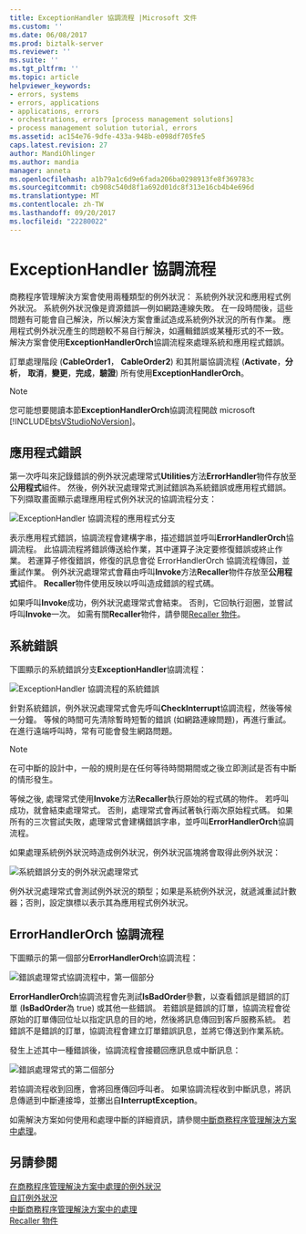 ```yaml
---
title: ExceptionHandler 協調流程 |Microsoft 文件
ms.custom: ''
ms.date: 06/08/2017
ms.prod: biztalk-server
ms.reviewer: ''
ms.suite: ''
ms.tgt_pltfrm: ''
ms.topic: article
helpviewer_keywords:
- errors, systems
- errors, applications
- applications, errors
- orchestrations, errors [process management solutions]
- process management solution tutorial, errors
ms.assetid: ac154e76-9dfe-433a-948b-e098df705fe5
caps.latest.revision: 27
author: MandiOhlinger
ms.author: mandia
manager: anneta
ms.openlocfilehash: a1b79a1c6d9e6fada206ba0298913fe8f369783c
ms.sourcegitcommit: cb908c540d8f1a692d01dc8f313e16cb4b4e696d
ms.translationtype: MT
ms.contentlocale: zh-TW
ms.lasthandoff: 09/20/2017
ms.locfileid: "22280022"
---
```

# <a name="the-exceptionhandler-orchestration"></a>ExceptionHandler 協調流程
商務程序管理解決方案會使用兩種類型的例外狀況： 系統例外狀況和應用程式例外狀況。 系統例外狀況像是資源錯誤—例如網路連線失敗。 在一段時間後，這些問題有可能會自己解決，所以解決方案會重試造成系統例外狀況的所有作業。 應用程式例外狀況產生的問題較不易自行解決，如邏輯錯誤或某種形式的不一致。 解決方案會使用**ExceptionHandlerOrch**協調流程來處理系統和應用程式錯誤。  
  
 訂單處理階段 (**CableOrder1**， **CableOrder2**) 和其附屬協調流程 (**Activate**，**分析**， **取消**，**變更**，**完成**，**驗證**) 所有使用**ExceptionHandlerOrch**。  
  
> [!NOTE]
>  您可能想要閱讀本節**ExceptionHandlerOrch**協調流程開啟 microsoft [!INCLUDE[btsVStudioNoVersion](../includes/btsvstudionoversion-md.md)]。  
  
## <a name="application-errors"></a>應用程式錯誤  
 第一次呼叫來記錄錯誤的例外狀況處理常式**Utilities**方法**ErrorHandler**物件存放至**公用程式**組件。 然後，例外狀況處理常式測試錯誤為系統錯誤或應用程式錯誤。 下列擷取畫面顯示處理應用程式例外狀況的協調流程分支：  
  
 ![ExceptionHandler 協調流程的應用程式分支](../core/media/applicationerrorbranchofexceptionhandler.gif "ApplicationErrorBranchofExceptionHandler")  
  
 表示應用程式錯誤，協調流程會建構字串，描述錯誤並呼叫**ErrorHandlerOrch**協調流程。 此協調流程將錯誤傳送給作業，其中運算子決定要修復錯誤或終止作業。 若運算子修復錯誤，修復的訊息會從 ErrorHandlerOrch 協調流程傳回，並重試作業。 例外狀況處理常式會藉由呼叫**Invoke**方法**Recaller**物件存放至**公用程式**組件。 **Recaller**物件使用反映以呼叫造成錯誤的程式碼。  
  
 如果呼叫**Invoke**成功，例外狀況處理常式會結束。 否則，它回執行迴圈，並嘗試呼叫**Invoke**一次。 如需有關**Recaller**物件，請參閱[Recaller 物件](../core/the-recaller-object.md)。  
  
## <a name="system-errors"></a>系統錯誤  
 下圖顯示的系統錯誤分支**ExceptionHandler**協調流程：  
  
 ![ExceptionHandler 協調流程的系統錯誤](../core/media/systemerrorbranchofexceptionhandler.gif "SystemErrorBranchofExceptionHandler")  
  
 針對系統錯誤，例外狀況處理常式會先呼叫**CheckInterrupt**協調流程，然後等候一分鐘。 等候的時間可先清除暫時短暫的錯誤 (如網路連線問題)，再進行重試。 在進行遠端呼叫時，常有可能會發生網路問題。  
  
> [!NOTE]
>  在可中斷的設計中，一般的規則是在任何等待時間期間或之後立即測試是否有中斷的情形發生。  
  
 等候之後, 處理常式使用**Invoke**方法**Recaller**執行原始的程式碼的物件。 若呼叫成功，就會結束處理常式。 否則，處理常式會再試著執行兩次原始程式碼。 如果所有的三次嘗試失敗，處理常式會建構錯誤字串，並呼叫**ErrorHandlerOrch**協調流程。  
  
 如果處理系統例外狀況時造成例外狀況，例外狀況區塊將會取得此例外狀況：  
  
 ![系統錯誤分支的例外狀況處理常式](../core/media/exceptionhandlerofsystemerrorbranch.gif "ExceptionHandlerofSystemErrorBranch")  
  
 例外狀況處理常式會測試例外狀況的類型；如果是系統例外狀況，就遞減重試計數器；否則，設定旗標以表示其為應用程式例外狀況。  
  
## <a name="the-errorhandlerorch-orchestration"></a>ErrorHandlerOrch 協調流程  
 下圖顯示的第一個部分**ErrorHandlerOrch**協調流程：  
  
 ![錯誤處理常式協調流程中，第一個部分](../core/media/errorhandlerfirstpart.gif "ErrorHandlerFirstPart")  
  
 **ErrorHandlerOrch**協調流程會先測試**IsBadOrder**參數，以查看錯誤是錯誤的訂單 (**IsBadOrder**為 true) 或其他一些錯誤。 若錯誤是錯誤的訂單，協調流程會從原始的訂單傳回位址以指定訊息的目的地，然後將訊息傳回到客戶服務系統。 若錯誤不是錯誤的訂單，協調流程會建立訂單錯誤訊息，並將它傳送到作業系統。  
  
 發生上述其中一種錯誤後，協調流程會接聽回應訊息或中斷訊息：  
  
 ![錯誤處理常式的第二個部分](../core/media/errorhandlersecondpart.gif "ErrorHandlerSecondPart")  
  
 若協調流程收到回應，會將回應傳回呼叫者。 如果協調流程收到中斷訊息，將訊息傳遞到中斷連接埠，並擲出自**InterruptException**。  
  
 如需解決方案如何使用和處理中斷的詳細資訊，請參閱[中斷商務程序管理解決方案中處理](../core/interrupt-handling-in-the-business-process-management-solution.md)。  
  
## <a name="see-also"></a>另請參閱  
 [在商務程序管理解決方案中處理的例外狀況](../core/exception-handling-in-the-business-process-management-solution.md)   
 [自訂例外狀況](../core/custom-exceptions.md)   
 [中斷商務程序管理解決方案中的處理](../core/interrupt-handling-in-the-business-process-management-solution.md)   
 [Recaller 物件](../core/the-recaller-object.md)